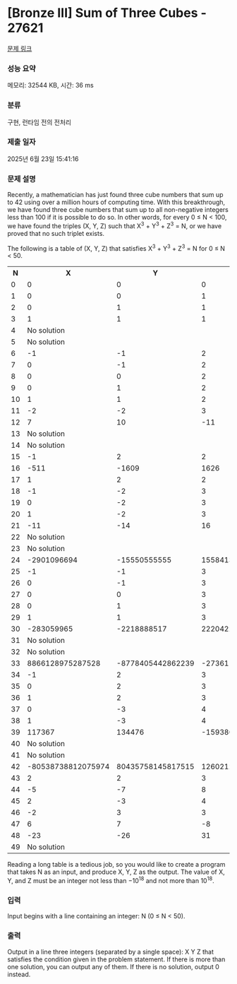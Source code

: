 # [Bronze III] Sum of Three Cubes - 27621 

[문제 링크](https://www.acmicpc.net/problem/27621) 

### 성능 요약

메모리: 32544 KB, 시간: 36 ms

### 분류

구현, 런타임 전의 전처리

### 제출 일자

2025년 6월 23일 15:41:16

### 문제 설명

<p>Recently, a mathematician has just found three cube numbers that sum up to 42 using over a million hours of computing time. With this breakthrough, we have found three cube numbers that sum up to all non-negative integers less than 100 if it is possible to do so. In other words, for every 0 ≤ N < 100, we have found the triples (X, Y, Z) such that X<sup>3</sup> + Y<sup>3</sup> + Z<sup>3</sup> = N, or we have proved that no such triplet exists.</p>

<p>The following is a table of (X, Y, Z) that satisfies X<sup>3</sup> + Y<sup>3</sup> + Z<sup>3</sup> = N for 0 ≤ N < 50.</p>

<table class="table table-bordered th-center td-center">
	<tbody>
		<tr>
			<th>N</th>
			<th>X</th>
			<th>Y</th>
			<th>Z</th>
		</tr>
		<tr>
			<td>0</td>
			<td>0</td>
			<td>0</td>
			<td>0</td>
		</tr>
		<tr>
			<td>1</td>
			<td>0</td>
			<td>0</td>
			<td>1</td>
		</tr>
		<tr>
			<td>2</td>
			<td>0</td>
			<td>1</td>
			<td>1</td>
		</tr>
		<tr>
			<td>3</td>
			<td>1</td>
			<td>1</td>
			<td>1</td>
		</tr>
		<tr>
			<td>4</td>
			<td colspan="3">No solution</td>
		</tr>
		<tr>
			<td>5</td>
			<td colspan="3">No solution</td>
		</tr>
		<tr>
			<td>6</td>
			<td>-1</td>
			<td>-1</td>
			<td>2</td>
		</tr>
		<tr>
			<td>7</td>
			<td>0</td>
			<td>-1</td>
			<td>2</td>
		</tr>
		<tr>
			<td>8</td>
			<td>0</td>
			<td>0</td>
			<td>2</td>
		</tr>
		<tr>
			<td>9</td>
			<td>0</td>
			<td>1</td>
			<td>2</td>
		</tr>
		<tr>
			<td>10</td>
			<td>1</td>
			<td>1</td>
			<td>2</td>
		</tr>
		<tr>
			<td>11</td>
			<td>-2</td>
			<td>-2</td>
			<td>3</td>
		</tr>
		<tr>
			<td>12</td>
			<td>7</td>
			<td>10</td>
			<td>-11</td>
		</tr>
		<tr>
			<td>13</td>
			<td colspan="3">No solution</td>
		</tr>
		<tr>
			<td>14</td>
			<td colspan="3">No solution</td>
		</tr>
		<tr>
			<td>15</td>
			<td>-1</td>
			<td>2</td>
			<td>2</td>
		</tr>
		<tr>
			<td>16</td>
			<td>-511</td>
			<td>-1609</td>
			<td>1626</td>
		</tr>
		<tr>
			<td>17</td>
			<td>1</td>
			<td>2</td>
			<td>2</td>
		</tr>
		<tr>
			<td>18</td>
			<td>-1</td>
			<td>-2</td>
			<td>3</td>
		</tr>
		<tr>
			<td>19</td>
			<td>0</td>
			<td>-2</td>
			<td>3</td>
		</tr>
		<tr>
			<td>20</td>
			<td>1</td>
			<td>-2</td>
			<td>3</td>
		</tr>
		<tr>
			<td>21</td>
			<td>-11</td>
			<td>-14</td>
			<td>16</td>
		</tr>
		<tr>
			<td>22</td>
			<td colspan="3">No solution</td>
		</tr>
		<tr>
			<td>23</td>
			<td colspan="3">No solution</td>
		</tr>
		<tr>
			<td>24</td>
			<td>-2901096694</td>
			<td>-15550555555</td>
			<td>15584139827</td>
		</tr>
		<tr>
			<td>25</td>
			<td>-1</td>
			<td>-1</td>
			<td>3</td>
		</tr>
		<tr>
			<td>26</td>
			<td>0</td>
			<td>-1</td>
			<td>3</td>
		</tr>
		<tr>
			<td>27</td>
			<td>0</td>
			<td>0</td>
			<td>3</td>
		</tr>
		<tr>
			<td>28</td>
			<td>0</td>
			<td>1</td>
			<td>3</td>
		</tr>
		<tr>
			<td>29</td>
			<td>1</td>
			<td>1</td>
			<td>3</td>
		</tr>
		<tr>
			<td>30</td>
			<td>-283059965</td>
			<td>-2218888517</td>
			<td>2220422932</td>
		</tr>
		<tr>
			<td>31</td>
			<td colspan="3">No solution</td>
		</tr>
		<tr>
			<td>32</td>
			<td colspan="3">No solution</td>
		</tr>
		<tr>
			<td>33</td>
			<td>8866128975287528</td>
			<td>-8778405442862239</td>
			<td>-2736111468807040</td>
		</tr>
		<tr>
			<td>34</td>
			<td>-1</td>
			<td>2</td>
			<td>3</td>
		</tr>
		<tr>
			<td>35</td>
			<td>0</td>
			<td>2</td>
			<td>3</td>
		</tr>
		<tr>
			<td>36</td>
			<td>1</td>
			<td>2</td>
			<td>3</td>
		</tr>
		<tr>
			<td>37</td>
			<td>0</td>
			<td>-3</td>
			<td>4</td>
		</tr>
		<tr>
			<td>38</td>
			<td>1</td>
			<td>-3</td>
			<td>4</td>
		</tr>
		<tr>
			<td>39</td>
			<td>117367</td>
			<td>134476</td>
			<td>-159380</td>
		</tr>
		<tr>
			<td>40</td>
			<td colspan="3">No solution</td>
		</tr>
		<tr>
			<td>41</td>
			<td colspan="3">No solution</td>
		</tr>
		<tr>
			<td>42</td>
			<td>-80538738812075974</td>
			<td>80435758145817515</td>
			<td>12602123297335631</td>
		</tr>
		<tr>
			<td>43</td>
			<td>2</td>
			<td>2</td>
			<td>3</td>
		</tr>
		<tr>
			<td>44</td>
			<td>-5</td>
			<td>-7</td>
			<td>8</td>
		</tr>
		<tr>
			<td>45</td>
			<td>2</td>
			<td>-3</td>
			<td>4</td>
		</tr>
		<tr>
			<td>46</td>
			<td>-2</td>
			<td>3</td>
			<td>3</td>
		</tr>
		<tr>
			<td>47</td>
			<td>6</td>
			<td>7</td>
			<td>-8</td>
		</tr>
		<tr>
			<td>48</td>
			<td>-23</td>
			<td>-26</td>
			<td>31</td>
		</tr>
		<tr>
			<td>49</td>
			<td colspan="3">No solution</td>
		</tr>
	</tbody>
</table>

<p>Reading a long table is a tedious job, so you would like to create a program that takes N as an input, and produce X, Y, Z as the output. The value of X, Y, and Z must be an integer not less than −10<sup>18</sup> and not more than 10<sup>18</sup>.</p>

### 입력 

 <p>Input begins with a line containing an integer: N (0 ≤ N < 50).</p>

### 출력 

 <p>Output in a line three integers (separated by a single space): X Y Z that satisfies the condition given in the problem statement. If there is more than one solution, you can output any of them. If there is no solution, output 0 instead.</p>

